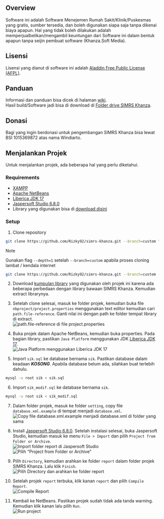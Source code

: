 ## Overview
Software ini adalah Software Menejemen Rumah Sakit/Klinik/Puskesmas yang gratis, sumber tersedia, dan boleh digunakan siapa saja tanpa dikenai biaya apapun. Hal yang tidak boleh dilakukan adalah memperjualbelikan/mengambil keuntungan dari Software ini dalam bentuk apapun tanpa seijin pembuat software (Khanza.Soft Media).  

## Lisensi
Lisensi yang dianut di software ini adalah [Aladdin Free Public License (AFPL)](https://spdx.org/licenses/Aladdin.html).  

## Panduan
Informasi dan panduan bisa dicek di halaman [wiki](https://github.com/mas-elkhanza/SIMRS-Khanza/wiki).  
Hasil build/Software jadi bisa di download di [Folder drive SIMRS Khanza](https://drive.google.com/drive/folders/0ByL--Jg6bdF7RG1NSlVTT2ZPODg).  

## Donasi
Bagi yang ingin berdonasi untuk pengembangan SIMRS Khanza bisa lewat BSI 1015369872 atas nama Windiarto.  

## Menjalankan Projek
Untuk menjalankan projek, ada beberapa hal yang perlu diketahui.  

### Requirements
- [XAMPP](https://drive.google.com/file/d/1jQd3j16X_fFfS9Sq-7okpdBBD5ng78K_/view?usp=drive_link)  
- [Apache NetBeans](https://netbeans.apache.org/front/main/download/index.html)  
- [Liberica JDK 17](https://github.com/bell-sw/Liberica/releases?q=17.0&expanded=true)  
- [Jaspersoft Studio 6.8.0](https://drive.google.com/file/d/1l2jNOd7gqmpQK_7NZBNxmUBLI7IwwKQ3/view?usp=drive_link)  
- Library yang digunakan bisa di [download disini](https://drive.google.com/drive/folders/1bLKuw8l9k5ElC5dxxlrXijACPLtNmCTg?usp=sharing)  

### Setup
1. Clone repository  
```bash
git clone https://github.com/Rizky92/simrs-khanza.git --branch=custom "simrs-khanza-smc"
```

> [!NOTE]
> Gunakan flag `--depth=1` setelah `--branch=custom` apabila proses cloning lambat / kendala internet  
> ```bash
> git clone https://github.com/Rizky92/simrs-khanza.git --branch=custom --depth=1 "simrs-khanza-smc"
> ```

2. Download [kumpulan library](https://drive.google.com/drive/folders/1bLKuw8l9k5ElC5dxxlrXijACPLtNmCTg?usp=sharing) yang digunakan oleh projek ini karena ada beberapa perbedaan dengan library bawaan SIMRS Khanza. Kemudian extract librarynya.  

3. Setelah clone selesai, masuk ke folder projek, kemudian buka file `nbproject/project.properties` menggunakan text editor kemudian cari `path.file-reference`. Ganti nilai ini dengan path ke folder tempat library di extract.  
![path.file-reference di file project.properties](docs/Screenshot_27.png)

4. Buka projek dalam Apache NetBeans, kemudian buka properties. Pada bagian library, pastikan `Java Platform` menggunakan JDK [Liberica JDK 17](https://github.com/bell-sw/Liberica/releases?q=17.0&expanded=true).  
![Java Platform menggunakan Liberica JDK 17](docs/Screenshot_25.png)

5. Import `sik.sql` ke database bernama `sik`. Pastikan database dalam keadaan ***KOSONG***. Apabila database belum ada, silahkan buat terlebih dahulu.  
```bash
mysql -u root sik < sik.sql
```

6. Import `sik_modif.sql` ke database bernama `sik`.  
```bash
mysql -u root sik < sik_modif.sql
```

7. Dalam folder projek, masuk ke folder `setting`, copy file `database.xml.example` di tempat menjadi `database.xml`.  
![Copy file database.xml.example menjadi database.xml di folder yang sama](docs/Screenshot_28.png)

8. Install [Jaspersoft Studio 6.8.0](https://drive.google.com/file/d/1l2jNOd7gqmpQK_7NZBNxmUBLI7IwwKQ3/view?usp=drive_link). Setelah instalasi selesai, buka Jaspersoft Studio, kemudian masuk ke menu `File > Import` dan pilih `Project from Folder or Archive`.  
![Import folder report di Jaspersoft Studio](docs/Screenshot_29.png)  
![Pilih "Project from Folder or Archive"](docs/Screenshot_30.png)

9. Pilih `Directory`, kemudian arahkan ke folder `report` dalam folder projek SIMRS Khanza. Lalu klik `Finish`.  
![Pilih Directory dan arahkan ke folder report](docs/Screenshot_31.png)

10. Setelah projek `report` terbuka, klik kanan `report` dan pilih `Compile Report`.  
![Compile Report](docs/Screenshot_32.png)

11. Kembali ke NetBeans. Pastikan projek sudah tidak ada tanda warning. Kemudian klik kanan lalu pilih `Run`.  
![Run project](docs/Screenshot_33.png)
